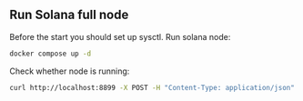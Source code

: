 ## Run Solana full node 
Before the start you should set up sysctl.
Run solana node:
```bash
docker compose up -d 
```

Check whether node is running:
```bash
curl http://localhost:8899 -X POST -H "Content-Type: application/json" -d '{"jsonrpc":"2.0","id":1, "method":"getBlockHeight"}'
```
